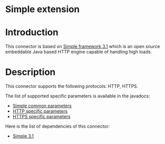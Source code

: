 Simple extension
================

Introduction
============

This connector is based on [Simple framework
3.1](http://www.simpleframework.org/)
which is an open source embeddable Java based HTTP engine capable of
handling high loads.

Description
===========

This connector supports the following protocols: HTTP, HTTPS.

The list of supported specific parameters is available in the javadocs:

-   [Simple common
    parameters](http://www.restlet.org/documentation/1.1/ext/com/noelios/restlet/ext/simple/SimpleServerHelper)
-   [HTTP specific
    parameters](http://www.restlet.org/documentation/1.1/ext/com/noelios/restlet/ext/simple/HttpServerHelper)
-   [HTTPS specific
    parameters](http://www.restlet.org/documentation/1.1/ext/com/noelios/restlet/ext/simple/HttpsServerHelper)

Here is the list of dependencies of this connector:

-   [Simple
    3.1](http://www.simpleframework.org/)

